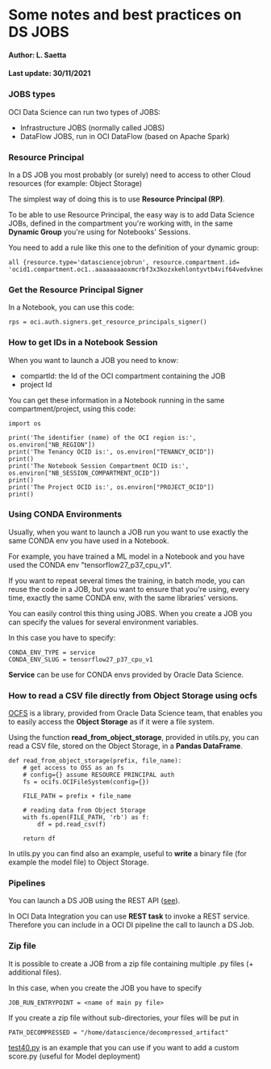 # Some notes and best practices on DS JOBS

#### Author:      L. Saetta
#### Last update: 30/11/2021

### JOBS types

OCI Data Science can run two types of JOBS:
* Infrastructure JOBS (normally called JOBS)
* DataFlow JOBS, run in OCI DataFlow (based on Apache Spark)

### Resource Principal

In a DS JOB you most probably (or surely) need to access to other Cloud resources (for example: Object Storage)

The simplest way of doing this is to use **Resource Principal (RP)**.

To be able to use Resource Principal, the easy way is to add Data Science JOBs, defined in the compartment you're working with, in the same **Dynamic Group** you're using for Notebooks' Sessions.

You need to add a rule like this one to the definition of your dynamic group:

```
all {resource.type='datasciencejobrun', resource.compartment.id= 'ocid1.compartment.oc1..aaaaaaaaoxmcrbf3x3kozxkehlontyvtb4vif64vedvkneqv3b6rozumpxzq'}
```

### Get the Resource Principal Signer

In a Notebook, you can use this code:

```
rps = oci.auth.signers.get_resource_principals_signer()
```

### How to get IDs in a Notebook Session

When you want to launch a JOB you need to know:
* compartId: the Id of the OCI compartment containing the JOB
* project Id

You can get these information in a Notebook running in the same compartment/project, using this code:

```
import os

print('The identifier (name) of the OCI region is:', os.environ["NB_REGION"])
print('The Tenancy OCID is:', os.environ["TENANCY_OCID"])
print()
print('The Notebook Session Compartment OCID is:', os.environ["NB_SESSION_COMPARTMENT_OCID"])
print()
print('The Project OCID is:', os.environ["PROJECT_OCID"])
print()
```

### Using CONDA Environments

Usually, when you want to launch a JOB run you want to use exactly the same CONDA env you have used in a Notebook.

For example, you have trained a ML model in a Notebook and you have used the CONDA env "tensorflow27_p37_cpu_v1". 

If you want to repeat several times the training, in batch mode, you can reuse the code in a JOB, but you want to ensure that you're using, every time, exactly the same CONDA env, with the same libraries' versions.

You can easily control this thing using JOBS. When you create a JOB you can specify the values for several environment variables.

In this case you have to specify:

```
CONDA_ENV_TYPE = service
CONDA_ENV_SLUG = tensorflow27_p37_cpu_v1
```

**Service** can be use for CONDA envs provided by Oracle Data Science.


### How to read a CSV file directly from Object Storage using ocfs

[OCFS](https://docs.oracle.com/en-us/iaas/tools/ocifs-sdk/latest/index.html) is a library, provided from Oracle Data Science team, that enables you to easily access the **Object Storage** as if it were a file system.

Using the function **read_from_object_storage**, provided in utils.py, you can read a CSV file, stored on the Object Storage, in a **Pandas DataFrame**.

```
def read_from_object_storage(prefix, file_name):
    # get access to OSS as an fs
    # config={} assume RESOURCE PRINCIPAL auth
    fs = ocifs.OCIFileSystem(config={})
    
    FILE_PATH = prefix + file_name
    
    # reading data from Object Storage
    with fs.open(FILE_PATH, 'rb') as f:
        df = pd.read_csv(f)
    
    return df
```

In utils.py you can find also an example, useful to **write** a binary file (for example the model file) to Object Storage.

### Pipelines

You can launch a DS JOB using the REST API ([see](./test_invoke_job_run.ipynb)).

In OCI Data Integration you can use **REST task** to invoke a REST service. Therefore you can include in a OCI DI pipeline the call to launch a DS Job.

### Zip file

It is possible to create a JOB from a zip file containing multiple .py files (+ additional files).

In this case, when you create the JOB you have to specify

```
JOB_RUN_ENTRYPOINT = <name of main py file>
```

If you create a zip file without sub-directories, your files will be put in

```
PATH_DECOMPRESSED = "/home/datascience/decompressed_artifact"
```

[test40.py](./test40.py) is an example that you can use if you want to add a custom score.py (useful for Model deployment)

